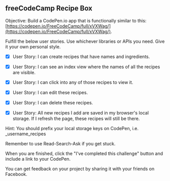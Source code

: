 ## freeCodeCamp Recipe Box

Objective: Build a CodePen.io app that is functionally similar to this: [https://codepen.io/FreeCodeCamp/full/xVXWag/](https://codepen.io/FreeCodeCamp/full/xVXWag/).

Fulfill the below user stories. Use whichever libraries or APIs you need. Give it your own personal style.

- [x] User Story: I can create recipes that have names and ingredients.

- [x] User Story: I can see an index view where the names of all the recipes are visible.

- [x] User Story: I can click into any of those recipes to view it.

- [x] User Story: I can edit these recipes.

- [X] User Story: I can delete these recipes.

- [x] User Story: All new recipes I add are saved in my browser's local storage. If I refresh the page, these recipes will still be there.

Hint: You should prefix your local storage keys on CodePen, i.e. _username_recipes

Remember to use Read-Search-Ask if you get stuck.

When you are finished, click the "I've completed this challenge" button and include a link to your CodePen.

You can get feedback on your project by sharing it with your friends on Facebook.
